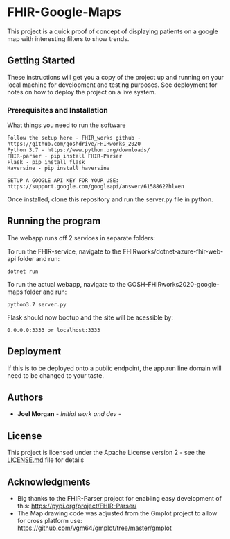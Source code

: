 # FHIR-Google-Maps

This project is a quick proof of concept of displaying patients on a google map with interesting filters to show trends.

## Getting Started

These instructions will get you a copy of the project up and running on your local machine for development and testing purposes. See deployment for notes on how to deploy the project on a live system.

### Prerequisites and Installation

What things you need to run the software

```
Follow the setup here - FHIR_works github - https://github.com/goshdrive/FHIRworks_2020
Python 3.7 - https://www.python.org/downloads/
FHIR-parser - pip install FHIR-Parser
Flask - pip install flask
Haversine - pip install haversine

SETUP A GOOGLE API KEY FOR YOUR USE: https://support.google.com/googleapi/answer/6158862?hl=en
```

Once installed, clone this repository and run the server.py file in python.

## Running the program

The webapp runs off 2 services in separate folders:

To run the FHIR-service, navigate to the FHIRworks/dotnet-azure-fhir-web-api folder and run:
```
dotnet run
```

To run the actual webapp, navigate to the GOSH-FHIRworks2020-google-maps folder and run:

```
python3.7 server.py
```

Flask should now bootup and the site will be acessible by:
```
0.0.0.0:3333 or localhost:3333
```

## Deployment

If this is to be deployed onto a public endpoint, the app.run line domain will need to be changed to your taste.

## Authors

* **Joel Morgan** - *Initial work and dev* - 

## License

This project is licensed under the Apache License version 2 - see the [LICENSE.md](LICENSE.md) file for details

## Acknowledgments

* Big thanks to the FHIR-Parser project for enabling easy development of this: https://pypi.org/project/FHIR-Parser/
* The Map drawing code was adjusted from the Gmplot project to allow for cross platform use: https://github.com/vgm64/gmplot/tree/master/gmplot